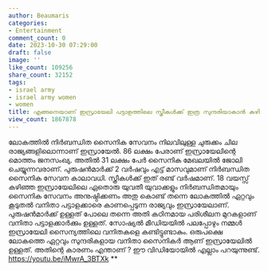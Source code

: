 ```yaml
---
author: Beaumaris
categories:
- Entertainment
comment_count: 0
date: 2023-10-30 07:29:00
draft: false
image: ''
like_count: 109256
share_count: 32152
tags:
- israel army
- israel army women
- women
title: എങ്ങനെയാണ് ഇസ്രായേലി പട്ടാളത്തിലെ സ്ത്രീകൾക്ക് ഇത്ര സുന്ദരിയാകാൻ കഴിയുന്നത്
view_count: 1867878
---
```


ലോകത്തില്‍ നിര്‍ബന്ധിത സൈനിക സേവനം നിലവിലുള്ള ചുരുക്കം ചില രാജ്യങ്ങളിലൊന്നാണ് ഇസ്രായേല്‍. 86 ലക്ഷം പേരാണ് ഇസ്രായേലിന്റെ മൊത്തം ജനസംഖ്യ. അതില്‍ 31 ലക്ഷം പേര്‍ സൈനിക മേഖലയില്‍ ജോലി ചെയ്യുന്നവരാണ്. പുരുഷന്‍മാര്‍ക്ക് 2 വര്‍ഷവും എട്ട് മാസവുമാണ് നിര്‍ബന്ധിത സൈനിക സേവന കാലാവധി. സ്ത്രീകള്‍ക്ക് ഇത് രണ്ട് വര്‍ഷമാണ്. 18 വയസ്സ് കഴിഞ്ഞ ഇസ്രായേലിലെ ഏതൊരു യുവതീ യുവാക്കളും നിര്‍ബന്ധിതമായും സൈനിക സേവനം അനുഷ്ഠിക്കണം അതു കൊണ്ട് തന്നെ ലോകത്തില്‍ ഏറ്റവും കൂടുതല്‍ വനിതാ പട്ടാളക്കാരെ കാണപ്പെടുന്ന രാജ്യവും ഇസ്രായേലാണ്. പുരുഷന്‍മാര്‍ക്ക് ഉള്ളത് പോലെ തന്നെ അതി കഠിനമായ പരിശീലന മുറകളാണ് വനിതാ പട്ടാളക്കാര്‍ക്കും ഉള്ളത്. സോഷ്യൽ മീഡിയയിൽ പലപ്പോഴും നമ്മൾ ഇസ്രായേലി സൈന്യത്തിലെ വനിതകളെ കണ്ടിട്ടുണ്ടാകും. ഒരുപക്ഷെ ലോകത്തെ ഏറ്റവും സുന്ദരികളായ വനിതാ സൈനികർ ആണ് ഇസ്രായേലിൽ ഉള്ളത്. അതിന്റെ കാരണം എന്താണ് ? ഈ വിഡിയോയിൽ എല്ലാം പറയുന്നുണ്ട്. https://youtu.be/iMwrA_3BTXk **